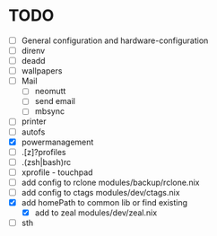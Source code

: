 # TODO

- [ ] General configuration and hardware-configuration
- [ ] direnv
- [ ] deadd
- [ ] wallpapers
- [ ] Mail
    - [ ] neomutt
    - [ ] send email
    - [ ] mbsync
- [ ] printer
- [ ] autofs
- [X] powermanagement
- [ ] .[z]?profiles
- [ ] .(zsh|bash)rc
- [ ] xprofile - touchpad
- [ ] add config to rclone modules/backup/rclone.nix
- [ ] add config to ctags modules/dev/ctags.nix
- [X] add homePath to common lib or find existing
    - [X] add to zeal modules/dev/zeal.nix
- [ ] sth
